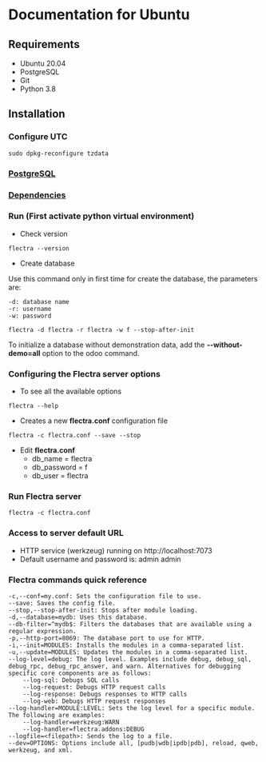# Documentation for Ubuntu
## Requirements
* Ubuntu 20.04
* PostgreSQL
* Git
* Python 3.8

## Installation
### Configure UTC
```commandline
sudo dpkg-reconfigure tzdata
```
### [PostgreSQL](./POSTGRESQL.md)
### [Dependencies](./DEPENDENCIES.md)
### Run (First activate python virtual environment)
* Check version
```
flectra --version
```
* Create database

Use this command only in first time for create the database, the parameters are:

    -d: database name
    -r: username
    -w: password
```
flectra -d flectra -r flectra -w f --stop-after-init
```
To initialize a database without demonstration data, add the **--without-demo=all** option to the odoo command.
### Configuring the Flectra server options
* To see all the available options
```
flectra --help
```
* Creates a new **flectra.conf** configuration file
```
flectra -c flectra.conf --save --stop
```
* Edit **flectra.conf**
  * db_name = flectra
  * db_password = f
  * db_user = flectra
### Run Flectra server
```
flectra -c flectra.conf
```
### Access to server default URL
* HTTP service (werkzeug) running on http://localhost:7073
* Default username and password is: admin admin
### Flectra commands quick reference

    -c,--conf=my.conf: Sets the configuration file to use.
    --save: Saves the config file.
    --stop,--stop-after-init: Stops after module loading.
    -d,--database=mydb: Uses this database.
    --db-filter=^mydb$: Filters the databases that are available using a regular expression.
    -p,--http-port=8069: The database port to use for HTTP.
    -i,--init=MODULES: Installs the modules in a comma-separated list.
    -u,--update=MODULES: Updates the modules in a comma-separated list.
    --log-level=debug: The log level. Examples include debug, debug_sql, debug_rpc, debug_rpc_answer, and warn. Alternatives for debugging specific core components are as follows:
        --log-sql: Debugs SQL calls
        --log-request: Debugs HTTP request calls
        --log-response: Debugs responses to HTTP calls
        --log-web: Debugs HTTP request responses
    --log-handler=MODULE:LEVEL: Sets the log level for a specific module. The following are examples:
        --log-handler=werkzeug:WARN
        --log-handler=flectra.addons:DEBUG
    --logfile=<filepath>: Sends the log to a file.
    --dev=OPTIONS: Options include all, [pudb|wdb|ipdb|pdb], reload, qweb, werkzeug, and xml.
